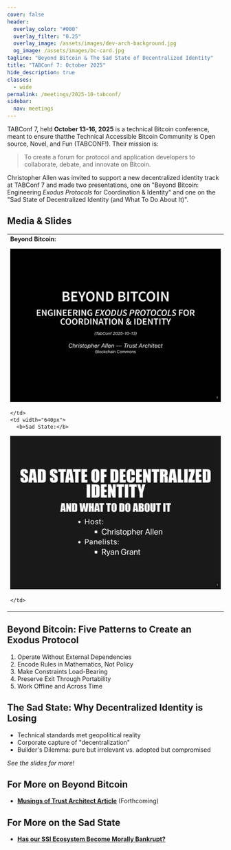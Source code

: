 ```yaml
---
cover: false
header:
  overlay_color: "#000"
  overlay_filter: "0.25"
  overlay_image: /assets/images/dev-arch-background.jpg
  og_image: /assets/images/bc-card.jpg
tagline: "Beyond Bitcoin & The Sad State of Decentralized Identity"
title: "TABConf 7: October 2025"
hide_description: true
classes:
  - wide
permalink: /meetings/2025-10-tabconf/
sidebar:
  nav: meetings
---
```


TABConf 7, held **October 13-16, 2025** is a technical Bitcoin conference, meant to ensure thatthe Technical Accessible Bitcoin
Community is Open source, Novel, and Fun (TABCONF!). Their mission is:

> To create a forum for protocol and application developers to collaborate, debate, and innovate on Bitcoin.

Christopher Allen was invited to support a new decentralized identity track at TABConf 7 and made two presentations, one on "Beyond Bitcoin: Engineering _Exodus Protocols_ for Coordination & Identity" and one on the "Sad State of Decentralized Identity (and What To Do About It)".

## Media & Slides

<table width="100%">
  <tr>
    <td width="640px">
      <b>Beyond Bitcoin:</b>

<a href="/assets/pdfs/2025-10-tabconf-bb.pdf"><img src="/assets/pdfs/2025-10-tabconf-bb.jpg"></a>

    </td>
    <td width="640px">
      <b>Sad State:</b>

<a href="/assets/pdfs/2025-10-tabconf-ss.pdf"><img src="/assets/pdfs/2025-10-tabconf-ss.jpg"></a>

    </td>
  </tr>
</table>

## Beyond Bitcoin: Five Patterns to Create an Exodus Protocol

1. Operate Without External Dependencies
2. Encode Rules in Mathematics, Not Policy
3. Make Constraints Load-Bearing
4. Preserve Exit Through Portability
5. Work Offline and Across Time

## The Sad State: Why Decentralized Identity is Losing

* Technical standards met geopolitical reality
* Corporate capture of "decentralization"
* Builder's Dilemma: pure but irrelevant vs. adopted but compromised

_See the slides for more!_

## For More on Beyond Bitcoin

* [**Musings of  Trust Architect Article**]() (Forthcoming)

## For More on the Sad State

* [**Has our SSI Ecosystem Become Morally Bankrupt?**](https://www.blockchaincommons.com/musings/musings-ssi-bankruptcy/)
